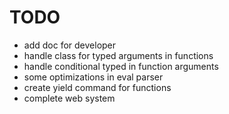 # TODO

- add doc for developer
- handle class for typed arguments in functions
- handle conditional typed in function arguments
- some optimizations in eval parser
- create yield command for functions
- complete web system
